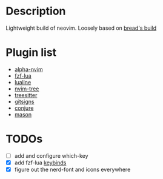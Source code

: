 # Description
Lightweight build of neovim. Loosely based on [bread's build](https://github.com/BreadOnPenguins/nvim)

# Plugin list
- [alpha-nvim](https://github.com/goolord/alpha-nvim)
- [fzf-lua](https://github.com/ibhagwan/fzf-lua)
- [lualine](https://github.com/nvim-lualine/lualine.nvim)
- [nvim-tree](https://github.com/nvim-tree/nvim-tree.lua)
- [treesitter](https://github.com/nvim-treesitter/nvim-treesitter)
- [gitsigns](https://github.com/lewis6991/gitsigns.nvim)
- [conjure](https://github.com/Olical/conjure)
- [mason](https://github.com/williamboman/mason.nvim)

# TODOs
- [ ] add and configure which-key
- [x] add fzf-lua [keybinds](https://github.com/ibhagwan/fzf-lua?tab=readme-ov-file#commands)
- [x] figure out the nerd-font and icons everywhere
